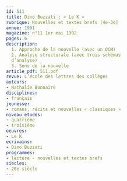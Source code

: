 ```yaml
---
id: 511
title: Dino Buzzati : « Le K » 
rubrique: Nouvelles et textes brefs [4e-3e]
annee: 1991
magazine: n°11 1er mai 1992
pages: 6
description: 
  1. Approche de la nouvelle (avec un QCM)
  2. Analyse structurale (avec trois schémas
  d’analyse)
  3. Sens de la nouvelle
article_pdf: 511.pdf
revue: L’école des lettres des collèges
auteurs:
- Nathalie Bonnaire
disciplines:
- français
jeunesse:
- romans, récits et nouvelles « classiques »
niveau_etudes:
- quatrième
- troisième
oeuvres:
- Le K
ecrivains:
- Dino Buzzati
programmes:
- lecture - nouvelles et textes brefs
siecles:
- 20e siècle
---
```

